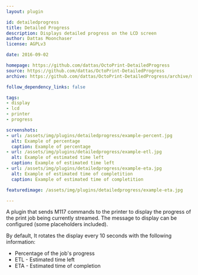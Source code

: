 ```yaml
---
layout: plugin

id: detailedprogress
title: Detailed Progress
description: Displays detailed progress on the LCD screen
author: Dattas Moonchaser
license: AGPLv3

date: 2016-09-02

homepage: https://github.com/dattas/OctoPrint-DetailedProgress
source: https://github.com/dattas/OctoPrint-DetailedProgress
archive: https://github.com/dattas/OctoPrint-DetailedProgress/archive/master.zip

follow_dependency_links: false

tags:
- display
- lcd
- printer
- progress

screenshots:
- url: /assets/img/plugins/detailedprogress/example-percent.jpg
  alt: Example of percentage
  caption: Example of percentage
- url: /assets/img/plugins/detailedprogress/example-etl.jpg
  alt: Example of estimated time left
  caption: Example of estimated time left
- url: /assets/img/plugins/detailedprogress/example-eta.jpg
  alt: Example of estimated time of completition
  caption: Example of estimated time of completition

featuredimage: /assets/img/plugins/detailedprogress/example-eta.jpg

---
```


A plugin that sends M117 commands to the printer to display the progress of the print job being currently streamed. The message to display can be configured (some placeholders included).

By default, It rotates the display every 10 seconds with the following information:

- Percentage of the job's progress
- ETL - Estimated time left
- ETA - Estimated time of completion
